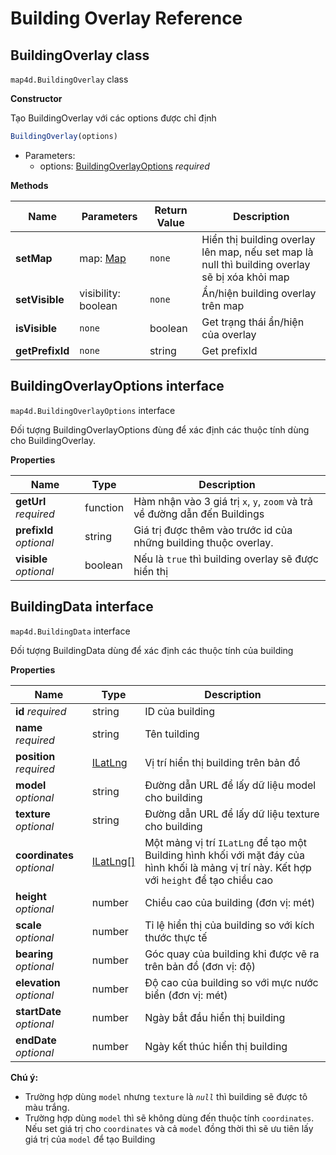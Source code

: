 # Building Overlay Reference

## BuildingOverlay class

`map4d.BuildingOverlay` class

**Constructor** 

Tạo BuildingOverlay với các options được chỉ định

```js
BuildingOverlay(options)
```

- Parameters:
  - options: [BuildingOverlayOptions](/reference/building-overlay?id=buildingoverlayoptions-interface) *required*

**Methods**

| Name           | Parameters                              | Return Value | Description                                                                                    |
|----------------|-----------------------------------------|--------------|------------------------------------------------------------------------------------------------|
| **setMap**     | map: [Map](/reference/map?id=map-class) | `none`       | Hiển thị building overlay lên map, nếu set map là null thì building overlay sẽ bị xóa khỏi map |
| **setVisible** | visibility: boolean                     | `none`       | Ẩn/hiện building overlay trên map                                                              |
| **isVisible**  | `none`                                  | boolean      | Get trạng thái ẩn/hiện của overlay                                                             |
| **getPrefixId**| `none`                                  | string       | Get prefixId                                                                                   |

## BuildingOverlayOptions interface

`map4d.BuildingOverlayOptions` interface

Đối tượng BuildingOverlayOptions đùng để xác định các thuộc tính dùng cho BuildingOverlay.

**Properties**

| Name                    | Type     | Description                                                               |
|-------------------------|----------|---------------------------------------------------------------------------|
| **getUrl** *required*   | function | Hàm nhận vào 3 giá trị `x`, `y`, `zoom` và trả về đường dẫn đến Buildings |
| **prefixId** *optional* | string   | Giá trị được thêm vào trước id của những building thuộc overlay.          |
| **visible** *optional*  | boolean  | Nếu là `true` thì building overlay sẽ được hiển thị                       |


## BuildingData interface

`map4d.BuildingData` interface

Đối tượng BuildingData dùng để xác định các thuộc tính của building

**Properties**

| Name                       | Type                                           | Description                                                                                                                                  |
|----------------------------|------------------------------------------------|----------------------------------------------------------------------------------------------------------------------------------------------|
| **id** *required*          | string                                         | ID của building                                                                                                                              |
| **name** *required*        | string                                         | Tên tuilding                                                                                                                                 |
| **position** *required*    | [ILatLng](/reference/coordinates?id=ilatlng)   | Vị trí hiển thị building trên bản đồ                                                                                                         |
| **model** *optional*       | string                                         | Đường dẫn URL để lấy dữ liệu model cho building                                                                                              |
| **texture** *optional*     | string                                         | Đường dẫn URL để lấy dữ liệu texture cho building                                                                                            |
| **coordinates** *optional* | [ILatLng[]](/reference/coordinates?id=ilatlng) | Một mảng vị trí `ILatLng` để tạo một Building hình khối với mặt đáy của hình khối là mảng vị trí này. Kết hợp với `height` để tạo chiều cao  |
| **height** *optional*      | number                                         | Chiều cao của building (đơn vị: mét)                                                                                                         |
| **scale** *optional*       | number                                         | Tỉ lệ hiển thị của building so với kích thước thực tế                                                                                        |
| **bearing** *optional*     | number                                         | Góc quay của building khi được vẽ ra trên bản đồ (đơn vị: độ)                                                                                |
| **elevation** *optional*   | number                                         | Độ cao của building so với mực nước biển (đơn vị: mét)                                                                                       |
| **startDate** *optional*   | number                                         | Ngày bắt đầu hiển thị building                                                                                                               |
| **endDate** *optional*     | number                                         | Ngày kết thúc hiển thị building                                                                                                              |

**Chú ý:**
  - Trường hợp dùng `model` nhưng `texture` là *`null`* thì building sẽ được tô màu trắng.
  - Trường hợp dùng `model` thì sẽ không dùng đến thuộc tính `coordinates`. Nếu set giá trị cho `coordinates` và cả `model` đồng thời thì sẽ ưu tiên lấy giá trị của `model` để tạo Building